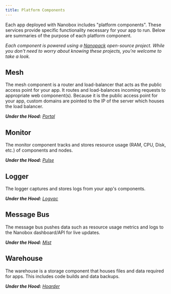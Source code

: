 ```yaml
---
title: Platform Components
---
```


Each app deployed with Nanobox includes "platform components". These services provide specific functionality necessary for your app to run. Below are summaries of the purpose of each platform component.

*Each component is powered using a [Nanopack](http://nanopack.io) open-source project. While you don't need to worry about knowing these projects, you're welcome to take a look.*

##  Mesh
The mesh component is a router and load-balancer that acts as the public access point for your app. It routes and load-balances incoming requests to appropriate web component(s). Because it is the public access point for your app, custom domains are pointed to the IP of the server which houses the load balancer.

***Under the Hood:*** [*Portal*](https://github.com/nanopack/portal)

##  Monitor
The monitor component tracks and stores resource usage (RAM, CPU, Disk, etc.) of components and nodes.

***Under the Hood:*** [*Pulse*](https://github.com/nanopack/pulse)

##  Logger
The logger captures and stores logs from your app's components.

***Under the Hood:*** [*Logvac*](https://github.com/nanopack/logvac)

##  Message Bus
The message bus pushes data such as resource usage metrics and logs to the Nanobox dashboard/API for live updates.

***Under the Hood:*** [*Mist*](https://github.com/nanopack/mist)

##  Warehouse
The warehouse is a storage component that houses files and data required for apps. This includes code builds and data backups.

***Under the Hood:*** [*Hoarder*](https://github.com/nanopack/hoarder)
